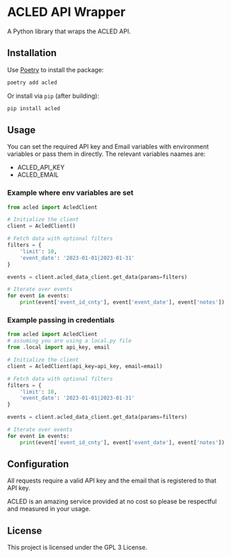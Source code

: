 # ACLED API Wrapper

A Python library that wraps the ACLED API.

## Installation

Use [Poetry](https://python-poetry.org/) to install the package:

```bash
poetry add acled
```

Or install via `pip` (after building):

```bash
pip install acled
```

## Usage

You can set the required API key and Email variables with environment variables or pass them in directly. The relevant variables naames are:

- ACLED_API_KEY
- ACLED_EMAIL

### Example where env variables are set

```python
from acled import AcledClient

# Initialize the client
client = AcledClient()

# Fetch data with optional filters
filters = {
    'limit': 10,
    'event_date': '2023-01-01|2023-01-31'
}

events = client.acled_data_client.get_data(params=filters)

# Iterate over events
for event in events:
    print(event['event_id_cnty'], event['event_date'], event['notes'])

```

### Example passing in credentials

```python
from acled import AcledClient
# assuming you are using a local.py file
from .local import api_key, email

# Initialize the client
client = AcledClient(api_key=api_key, email=email)

# Fetch data with optional filters
filters = {
    'limit': 10,
    'event_date': '2023-01-01|2023-01-31'
}

events = client.acled_data_client.get_data(params=filters)

# Iterate over events
for event in events:
    print(event['event_id_cnty'], event['event_date'], event['notes'])
```

## Configuration

All requests require a valid API key and the email that is registered to that API key.

ACLED is an amazing service provided at no cost so please be respectful and measured in your usage.

## License

This project is licensed under the GPL 3 License.
